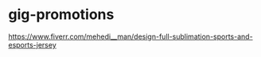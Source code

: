 # gig-promotions
https://www.fiverr.com/mehedi__man/design-full-sublimation-sports-and-esports-jersey
